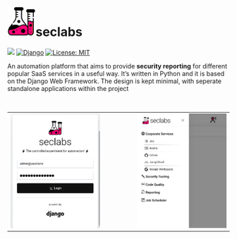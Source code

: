 <img align="left" width="64" height="64" src="https://raw.githubusercontent.com/santakis/seclabs/refs/heads/main/seclabs/dashboard/static/dashboard/img/seclabs-big.png" alt="seclabs">

# seclabs 
[![](https://img.shields.io/badge/Python-v3.11+-blue.svg)](https://www.python.org/downloads/) [![Django](https://img.shields.io/badge/Django-v5.2.5+-green.svg)](https://www.djangoproject.com/download/) [![License: MIT](https://img.shields.io/badge/License-MIT-yellow.svg)](https://github.com/santakis/seclabs/blob/main/LICENSE)


An automation platform that aims to provide **security reporting** for different popular SaaS services in a useful way. It’s written in Python and it is based on the Django Web Framework. The design is kept minimal, with seperate standalone applications within the project

<br/>

<table align="center">
  <tr>
    <td><img src='https://raw.githubusercontent.com/santakis/seclabs/master/images/seclabs-login.png'/></td>
    <td>&nbsp;&nbsp;&nbsp;&nbsp;&nbsp;&nbsp;&nbsp;&nbsp;&nbsp;&nbsp;&nbsp;&nbsp;&nbsp;&nbsp;&nbsp;</td>
    <td><img src='https://raw.githubusercontent.com/santakis/seclabs/master/images/seclabs-menu.png'/></td>
   </tr> 
</table>


